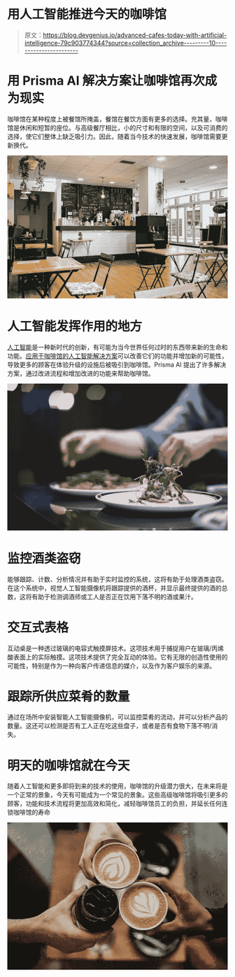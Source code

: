 # 用人工智能推进今天的咖啡馆

> 原文：<https://blog.devgenius.io/advanced-cafes-today-with-artificial-intelligence-79c903774344?source=collection_archive---------10----------------------->

# 用 Prisma AI 解决方案让咖啡馆再次成为现实

咖啡馆在某种程度上被餐馆所掩盖，餐馆在餐饮方面有更多的选择。充其量，咖啡馆是休闲和短暂的座位。与高级餐厅相比，小的尺寸和有限的空间，以及可消费的选择，使它们整体上缺乏吸引力。因此，随着当今技术的快速发展，咖啡馆需要更新换代。

![](img/5e00426ae7794e753f0fa8a4351ae772.png)

# 人工智能发挥作用的地方

[人工智能](https://prisma.ai/)是一种新时代的创新，有可能为当今世界任何过时的东西带来新的生命和功能。[应用于咖啡馆的人工智能解决方案](https://prisma.ai/prisma-solutions.html)可以改善它们的功能并增加新的可能性，导致更多的顾客在体验升级的设施后被吸引到咖啡馆。Prisma AI 提出了许多解决方案，通过改进流程和增加改进的功能来帮助咖啡馆。

![](img/32e6b53e0f68d0dd07bcd0ace05f1674.png)

# 监控酒类盗窃

能够跟踪、计数、分析情况并有助于实时监控的系统，这将有助于处理酒类盗窃。在这个系统中，视觉人工智能摄像机将跟踪提供的酒杯，并显示最终提供的酒的总数，这将有助于检测调酒师或工人是否正在饮用下落不明的酒或果汁。

# 交互式表格

互动桌是一种透过玻璃的电容式触摸屏技术。这项技术用于捕捉用户在玻璃/丙烯酸表面上的实际触摸。这项技术提供了完全互动的体验。它有无限的创造性使用的可能性，特别是作为一种向客户传递信息的媒介，以及作为客户娱乐的来源。

# 跟踪所供应菜肴的数量

通过在场所中安装智能人工智能摄像机，可以监控菜肴的流动，并可以分析产品的数量。这还可以检测是否有工人正在吃这些盘子，或者是否有食物下落不明/消失。

# 明天的咖啡馆就在今天

随着人工智能和更多即将到来的技术的使用，咖啡馆的升级潜力很大，在未来将是一个正常的景象，今天有可能成为一个常见的景象。这些高级咖啡馆将吸引更多的顾客，功能和技术流程将更加高效和简化，减轻咖啡馆员工的负担，并延长任何连锁咖啡馆的寿命

![](img/55f22351de7141c68b61732961297fad.png)